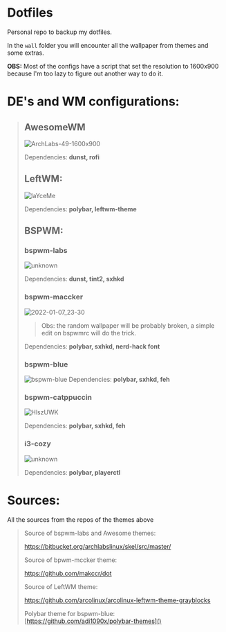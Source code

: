# Dotfiles

Personal repo to backup my dotfiles.

In the `wall` folder you will encounter all the wallpaper from themes and some extras.

**OBS:** Most of the configs have a script that set the resolution to 1600x900 because I'm too lazy to figure out another way to do it.

# 

# DE's and WM configurations:

> ## AwesomeWM
> 
> ![ArchLabs-49-1600x900](https://github.com/ThaylorLT/Dotfiles/assets/91397478/ef22bda2-3d5e-40b4-afca-6b1a96ef3b4a)
> 
> Dependencies: **dunst, rofi**
> 
> ## LeftWM:
> 
> ![laYceMe](https://user-images.githubusercontent.com/91397478/147704459-9d12bd1a-5eb3-477b-9d06-c496d55d6680.png)
> 
> Dependencies: **polybar, leftwm-theme**
> 
> ## BSPWM:
> 
> ### bspwm-labs
> 
> ![unknown](https://user-images.githubusercontent.com/91397478/147704657-eedfb60b-c2cc-47cc-91f4-36220989c434.png)
> 
> Dependencies: **dunst, tint2, sxhkd**
> 
> ### bspwm-maccker
> 
> ![2022-01-07_23-30](https://github.com/ThaylorLT/Dotfiles/assets/91397478/8e206dc1-2d83-4f80-9039-4165c79dfe18)
> 
> > Obs: the random wallpaper will be probably broken, a simple edit on bspwmrc will do the trick.
> 
> Dependencies: **polybar, sxhkd, nerd-hack font**
> 
> ### bspwm-blue
> 
> ![bspwm-blue](https://user-images.githubusercontent.com/91397478/158041300-9a78dbf6-31b4-475a-a7ab-a80766b57ecb.png)
> Dependencies: **polybar, sxhkd, feh** 
> 
> ### **bspwm-catppuccin**
> 
> ![HlszUWK](https://github.com/ThaylorLT/Dotfiles/assets/91397478/832b253d-02b3-449c-ae41-e95bb3eeb43e)
> 
> Dependencies: **polybar, sxhkd, feh** 
> 
> ### i3-cozy
> 
> ![unknown](https://github.com/ThaylorLT/Dotfiles/assets/91397478/d520373c-29b2-47f9-9df0-51ee7c8cbc36)
> 
> Dependencies: **polybar, playerctl**
> 
# Sources:

All the sources from the repos of the themes above

> Source of bspwm-labs and Awesome themes:
> 
>  https://bitbucket.org/archlabslinux/skel/src/master/
> 
> Source of bpwm-mccker theme:
> 
>  https://github.com/makccr/dot
> 
> Source of LeftWM theme:
> 
>  https://github.com/arcolinux/arcolinux-leftwm-theme-grayblocks
> 
> Polybar theme for bspwm-blue:
>  [https://github.com/adi1090x/polybar-themes]()
